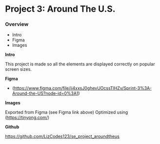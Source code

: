 # Project 3: Around The U.S.

### Overview  

* Intro  
* Figma  
* Images  
  
**Intro**
  
This project is made so all the elements are displayed correctly on popular screen sizes. 
  
**Figma**  
  
* (https://www.figma.com/file/ii4xxsJ0ghevUOcssTlHZv/Sprint-3%3A-Around-the-US?node-id=0%3A1)  

  
**Images**  

Exported from Figma (see Figma link above)
Optimized using (https://tinypng.com/)
  
**Github**  

https://github.com/LizCodes123/se_project_aroundtheus